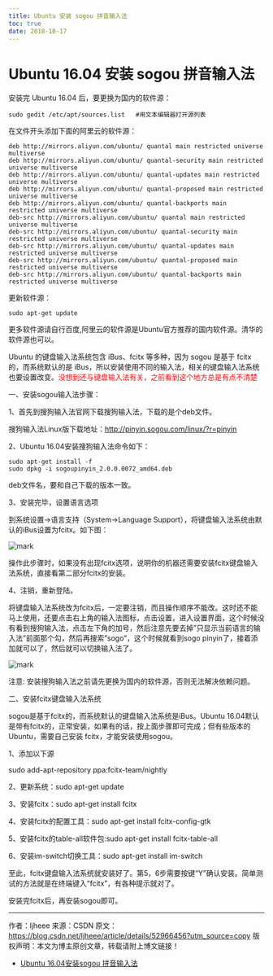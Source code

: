 ```yaml
---
title: Ubuntu 安装 sogou 拼音输入法
toc: true
date: 2018-10-17
---
```

# Ubuntu 16.04 安装 sogou 拼音输入法

安装完 Ubuntu 16.04 后，要更换为国内的软件源：

```
sudo gedit /etc/apt/sources.list   #用文本编辑器打开源列表
```



在文件开头添加下面的阿里云的软件源：

```
deb http://mirrors.aliyun.com/ubuntu/ quantal main restricted universe multiverse
deb http://mirrors.aliyun.com/ubuntu/ quantal-security main restricted universe multiverse
deb http://mirrors.aliyun.com/ubuntu/ quantal-updates main restricted universe multiverse
deb http://mirrors.aliyun.com/ubuntu/ quantal-proposed main restricted universe multiverse
deb http://mirrors.aliyun.com/ubuntu/ quantal-backports main restricted universe multiverse
deb-src http://mirrors.aliyun.com/ubuntu/ quantal main restricted universe multiverse
deb-src http://mirrors.aliyun.com/ubuntu/ quantal-security main restricted universe multiverse
deb-src http://mirrors.aliyun.com/ubuntu/ quantal-updates main restricted universe multiverse
deb-src http://mirrors.aliyun.com/ubuntu/ quantal-proposed main restricted universe multiverse
deb-src http://mirrors.aliyun.com/ubuntu/ quantal-backports main restricted universe multiverse
```

更新软件源：

```
sudo apt-get update
```

更多软件源请自行百度,阿里云的软件源是Ubuntu官方推荐的国内软件源。清华的软件源也可以。

Ubuntu 的键盘输入法系统包含 iBus、fcitx 等多种，因为 sogou 是基于 fcitx 的，而系统默认的是 iBus，所以安装使用不同的输入法，相关的键盘输入法系统也要设置改变。<span style="color:red;">没想到还与键盘输入法有关，之前看到这个地方总是有点不清楚</span>

一、安装sogou输入法步骤：

1、首先到搜狗输入法官网下载搜狗输入法，下载的是个deb文件。

搜狗输入法Linux版下载地址：http://pinyin.sogou.com/linux/?r=pinyin

2、Ubuntu 16.04安装搜狗输入法命令如下：

```
sudo apt-get install -f
sudo dpkg -i sogoupinyin_2.0.0.0072_amd64.deb
```

deb文件名，要和自己下载的版本一致。

3、安装完毕，设置语言选项

到系统设置->语言支持（System->Language Support），将键盘输入法系统由默认的iBus设置为fcitx。如下图：

![mark](http://pacdb2bfr.bkt.clouddn.com/blog/image/181017/8DD3c9A9K8.png?imageslim)

操作此步骤时，如果没有出现fcitx选项，说明你的机器还需要安装fcitx键盘输入法系统，直接看第二部分fcitx的安装。

4、注销，重新登陆。

  将键盘输入法系统改为fcitx后，一定要注销，而且操作顺序不能改。这时还不能马上使用，还要点击右上角的输入法图标，点击设置，进入设置界面，这个时候没有看到搜狗输入法，点击左下角的加号，然后注意先要去掉”只显示当前语言的输入法”前面那个勾，然后再搜索”sogo”，这个时候就看到sogo pinyin了，接着添加就可以了，然后就可以切换输入法了。

![mark](http://pacdb2bfr.bkt.clouddn.com/blog/image/181017/FBihId5920.png?imageslim)

  注意: 安装搜狗输入法之前请先更换为国内的软件源，否则无法解决依赖问题。

二、安装fcitx键盘输入法系统

  sogou是基于fcitx的，而系统默认的键盘输入法系统是iBus。Ubuntu 16.04默认是带有fcitx的，正常安装，如果有的话，按上面步骤即可完成；但有些版本的Ubuntu，需要自己安装 fcitx，才能安装使用sogou。

1、添加以下源

  sudo add-apt-repository ppa:fcitx-team/nightly

2、更新系统：sudo apt-get update

3、安装fcitx：sudo apt-get install fcitx

4、安装fcitx的配置工具：sudo apt-get install fcitx-config-gtk

5、安装fcitx的table-all软件包:sudo apt-get install fcitx-table-all

6、安装im-switch切换工具：sudo apt-get install im-switch

  至此，fcitx键盘输入法系统就安装好了。第5，6步需要按键“Y”确认安装。简单测试的方法就是在终端键入“fcitx”，有各种提示就对了。

  安装完fcitx后，再安装sogou即可。



---------------------
作者：ljheee
来源：CSDN
原文：https://blog.csdn.net/ljheee/article/details/52966456?utm_source=copy
版权声明：本文为博主原创文章，转载请附上博文链接！



- [Ubuntu 16.04安装sogou 拼音输入法](https://blog.csdn.net/ljheee/article/details/52966456)
